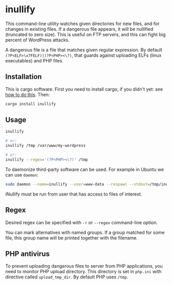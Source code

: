 # inullify

This command-line utility watches given directories for new files, and for changes in existing files. If a dangerous file appears, it will be nullified (truncated to zero size). This is useful on FTP servers, and this can fight big percent of WordPress attacks.

A dangerous file is a file that matches given regular expression. By default `(?P<ELF>\x7FELF)|(?P<PHP><\?)`, that guards against uploading ELFs (linux executables) and PHP files.


## Installation

This is cargo software. First you need to install cargo, if you didn't yet: see [how to do this](https://doc.rust-lang.org/cargo/getting-started/installation.html). Then:

```bash
cargo install inullify
```


## Usage

```bash
inullify

# or:
inullify /tmp /var/www/my-wordpress

# or:
inullify --regex='(?P<PHP><\?)' /tmp
```

To daemonize third-party software can be used. For example in Ubuntu we can use `daemon`:

```bash
sudo daemon --name=inullify --user=www-data --respawn --stdout=/tmp/inullify.log --stderr=/tmp/inullify-err.log -- inullify /tmp
```

iNullify must be run from user that has access to files of interest.


## Regex

Desired regex can be specified with `-r` or `--regex` command-line option.

You can mark alternatives with named groups. If a group matched for some file, this group name will be printed together with the filename.


## PHP antivirus

To prevent uploading dangerous files to server from PHP applications, you need to monitor PHP upload directory. This directory is set in `php.ini` with directive called `upload_tmp_dir`. By default PHP uses `/tmp`.
